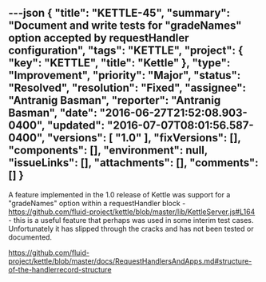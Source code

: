 ---json
{
  "title": "KETTLE-45",
  "summary": "Document and write tests for \"gradeNames\" option accepted by requestHandler configuration",
  "tags": "KETTLE",
  "project": {
    "key": "KETTLE",
    "title": "Kettle"
  },
  "type": "Improvement",
  "priority": "Major",
  "status": "Resolved",
  "resolution": "Fixed",
  "assignee": "Antranig Basman",
  "reporter": "Antranig Basman",
  "date": "2016-06-27T21:52:08.903-0400",
  "updated": "2016-07-07T08:01:56.587-0400",
  "versions": [
    "1.0"
  ],
  "fixVersions": [],
  "components": [],
  "environment": null,
  "issueLinks": [],
  "attachments": [],
  "comments": []
}
---
A feature implemented in the 1.0 release of Kettle was support for a "gradeNames" option within a requestHandler block - <https://github.com/fluid-project/kettle/blob/master/lib/KettleServer.js#L164> - this is a useful feature that perhaps was used in some interim test cases. Unfortunately it has slipped through the cracks and has not been tested or documented.

<https://github.com/fluid-project/kettle/blob/master/docs/RequestHandlersAndApps.md#structure-of-the-handlerrecord-structure>

        